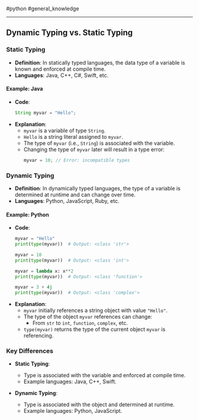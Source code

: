 #python #general_knowledge 

---

## Dynamic Typing vs. Static Typing

### Static Typing

- **Definition**: In statically typed languages, the data type of a variable is known and enforced at compile time.
- **Languages**: Java, C++, C#, Swift, etc.

#### Example: Java

- **Code**:
  ```java
  String myvar = "Hello";
  ```
- **Explanation**:
  - `myvar` is a variable of type `String`.
  - `Hello` is a string literal assigned to `myvar`.
  - The type of `myvar` (i.e., `String`) is associated with the variable.
  - Changing the type of `myvar` later will result in a type error:
    ```java
    myvar = 10; // Error: incompatible types
    ```

### Dynamic Typing

- **Definition**: In dynamically typed languages, the type of a variable is determined at runtime and can change over time.
- **Languages**: Python, JavaScript, Ruby, etc.

#### Example: Python

- **Code**:
  ```python
  myvar = "Hello"
  print(type(myvar))  # Output: <class 'str'>
  
  myvar = 10
  print(type(myvar))  # Output: <class 'int'>
  
  myvar = lambda x: x**2
  print(type(myvar))  # Output: <class 'function'>
  
  myvar = 3 + 4j
  print(type(myvar))  # Output: <class 'complex'>
  ```
- **Explanation**:
  - `myvar` initially references a string object with value `"Hello"`.
  - The type of the object `myvar` references can change:
    - From `str` to `int`, `function`, `complex`, etc.
  - `type(myvar)` returns the type of the current object `myvar` is referencing.

### Key Differences

- **Static Typing**:
  - Type is associated with the variable and enforced at compile time.
  - Example languages: Java, C++, Swift.

- **Dynamic Typing**:
  - Type is associated with the object and determined at runtime.
  - Example languages: Python, JavaScript.